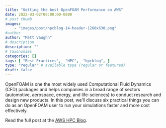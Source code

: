```yaml
---
title: "Getting the best OpenFOAM Performance on AWS"
date: 2022-03-02T00:00:00-0800
# post thumb
images:
    - "images/post/hpcblog-14-header-1260x630.png"
#author
author: "Matt Vaughn"
# description
description: ""
# Taxonomies
categories: []
tags: [ "Best Practices",  "HPC",  "hpcblog", ]
type: "regular" # available type (regular or featured)
draft: false
---
```


OpenFOAM is one the most widely used Computational Fluid Dynamics (CFD) packages and helps companies in a broad range of sectors (automotive, aerospace, energy, and life-sciences) to conduct research and design new products. In this post, we’ll discuss six practical things you can do as an OpenFOAM user to run your simulations faster and more cost effectively.

Read the full post at the [AWS HPC Blog](https://aws.amazon.com/blogs/hpc/getting-the-best-openfoam-performance-on-aws/).

